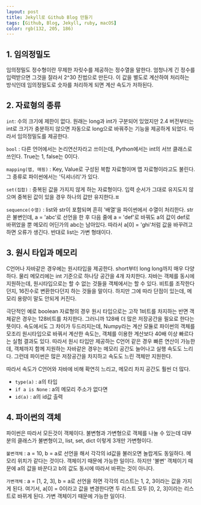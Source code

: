 ```yaml
---
layout: post
title: Jekyll로 Github Blog 만들기
tags: [Github, Blog, Jekyll, ruby, macOS]
color: rgb(132, 205, 186)
---
```


## 1. 임의정밀도
임의정밀도 정수형이란 무제한 자릿수를 제공하는 정수열을 말한다. 엄청나게 긴 정수를 입력받으면 그것을 잘라서 2^30 진법으로 만든다. 이 값을 별도로 계산하여 처리하는 방식인데 임의정밀도로 숫자를 처리하게 되면 계산 속도가 저하된다. 

## 2. 자료형의 종류
```int```: 수의 크기에 제한이 없다. 원래는 long과 int가 구분되어 있었지만 2.4 버전부터는 int로 크기가 충분하지 않으면 자동으로 long으로 바꿔주는 기능을 제공하게 되었다. 따라서 임의정밀도를 제공한다.

```bool``` : 다른 언어에서는 논리연산자라고 쓰이는데, Python에서는 int의 서브 클래스로 쓰인다. True는 1, false는 0이다.

```mapping(맵, 매핑)``` : Key, Value로 구성된 복합 자료형이며 맵 자료형이라고도 불린다. 그 종류로 파이썬에서는 '딕셔너리'가 있다. 

```set(집합)``` : 중복된 값을 가지지 않게 하는 자료형이다. 입력 순서가 그대로 유지도지 않으며 중복된 값이 있을 경우 하나의 값만 유지한다.ㅍ

```sequence(수열)``` : list와 str이 포함되며 흔히 '배열'을 파이썬에서 수열이 처리한다. str은 불변인데, a = 'abc'로 선언을 한 후 다음 줄에 a = 'def'로 바꿔도 a의 값이 def로 바뀌었을 뿐 메모리 어딘가의 abc는 남아있다. 따라서 a[0] = 'ghi'처럼 값을 바꾸려고 하면 오류가 생긴다. 반대로 list는 가변 형태이다.

## 3. 원시 타입과 메모리
C언어나 자바같은 경우에는 원시타입을 제공한다. short부터 long long까지 매우 다양하다. 물리 메모리에는 int 기준으로 하나당 공간을 4개 자치한다. 자바는 객체를 동시에 지원하는데, 원시타입으로는 할 수 없는 것들을 객체에서는 할 수 있다. 비트를 조작한다던지, 16진수로 변환한다던지 하는 것들을 말이다. 하지만 그에 따라 단점이 있는데, 메모리 용량이 말도 안되게 커진다.

극단적인 예로 boolean 자료형의 경우 원시 타입으로는 고작 1비트를 차지하는 반면 객체같은 경우는 128비트를 차지한다. 그러니까 128배 더 많은 저장공간을 필요로 한다는 뜻이다. 속도에서도 그 차이가 두드러지는데, Numpy라는 계산 모듈로 파이썬의 객체를 모조리 원시타입으로 바꿔서 계산한 속도는, 객체를 이용한 계산보다 40배 이상 빠르다는 실험 결과도 있다. 따라서 원시 타입만 제공하는 C언어 같은 경우 빠른 연산이 가능한데, 객체까지 함께 지원하는 자바같은 경우는 메모리 공간도 늘어나고 실행 속도도 느리다. 그런데 파이썬은 많은 저장공간을 차지하고 속도도 느린 객체만 지원한다.

따라서 속도가 C언어와 자바에 비해 확연히 느리고, 메모리 차지 공간도 훨씬 더 많다. 

* `type(a)` : a의 타입
* `if a is None` : a의 메모리 주소가 없다면
* `id(a)` : a의 id값 출력

## 4. 파이썬의 객체
파이썬은 따라서 모든것이 객체이다. 불변형과 가변형으로 객체를 나눌 수 있는데 대부분의 클래스가 불변형이고, list, set, dict 이렇게 3개만 가변형이다.

```불변객체``` : a = 10, b = a로 선언을 해서 각각의 id값을 불러오면 놀랍게도 동일하다. 메모리 위치가 같다는 것이다. 객체이기 때문에 가능한 일이다. 하지만 '불변' 객체이기 때문에 a의 값을 바꾼다고 b의 값도 동시에 따라서 바뀌는 것이 아니다.

```가변객체``` : a = [1, 2, 3],  b = a로 선언을 하면 각각의 리스트는 1, 2, 3이라는 값을 가지게 된다. 여기서, a[0] = 0이라고 값을 변경한다면 두 리스트 모두 [0, 2, 3]이라는 리스트로 바뀌게 된다. 가변 객체이기 때문에 가능한 일이다.
